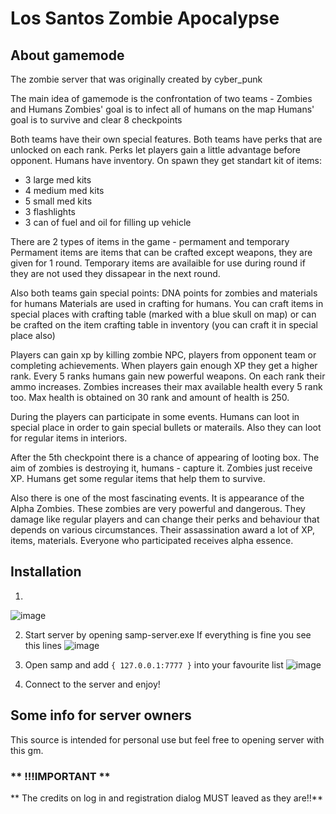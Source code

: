 # Los Santos Zombie Apocalypse #

## About gamemode ##
The zombie server that was originally created by cyber_punk

The main idea of gamemode is the confrontation of two teams - Zombies and Humans
Zombies' goal is to infect all of humans on the map
Humans' goal is to survive and clear 8 checkpoints

Both teams have their own special features. Both teams have perks that are unlocked on each rank.
Perks let players gain a little advantage before opponent. 
Humans have inventory. On spawn they get standart kit of items:
- 3 large med kits
- 4 medium med kits
- 5 small med kits
- 3 flashlights
- 3 can of fuel and oil for filling up vehicle

There are 2 types of items in the game - permament and temporary
Permament items are items that can be crafted except weapons, they are given for 1 round.
Temporary items are availaible for use during round if they are not used they dissapear in the next round.

Also both teams gain special points: DNA points for zombies and materials for humans
Materials are used in crafting for humans. You can craft items in special places with crafting table (marked with a blue skull on map)
or can be crafted on the item crafting table in inventory (you can craft it in special place also) 

Players can gain xp by killing zombie NPC, players from opponent team or completing achievements.
When players gain enough XP they get a higher rank. Every 5 ranks humans gain new powerful weapons.
On each rank their ammo increases. Zombies increases their max available health every 5 rank too. Max health is obtained on 30 rank
and amount of health is 250.

During the players can participate in some events. Humans can loot in special place in order to gain special bullets or materails.
Also they can loot for regular items in interiors.

After the 5th checkpoint there is a chance of appearing of looting box. The aim of zombies is destroying it, humans - capture it.
Zombies just receive XP. Humans get some regular items that help them to survive.

Also there is one of the most fascinating events. It is appearance of the Alpha Zombies. These zombies are very powerful and dangerous.
They damage like regular players and can change their perks and behaviour that depends on various circumstances. 
Their assassination award a lot of XP, items, materials. Everyone who participated receives alpha essence.

## Installation ##

1)
![image](https://user-images.githubusercontent.com/48206034/221178733-00c433b2-4c42-4612-bca5-c8677aacb8ab.png)

2) Start server by opening samp-server.exe
If everything is fine you see this lines
![image](https://user-images.githubusercontent.com/48206034/221177800-87fdf1c1-76c7-4164-b8fb-b774ace37f1b.png)

3) Open samp and add ```{ 127.0.0.1:7777 }``` into your favourite list
![image](https://user-images.githubusercontent.com/48206034/221177999-ec388a65-ca59-46fe-bd23-d3c922880388.png)

4) Connect to the server and enjoy!

## Some info for server owners ##

This source is intended for personal use but feel free to opening server with this gm.

### ** !!!IMPORTANT ** ###
** The credits on log in and registration dialog MUST leaved as they are!!** 




